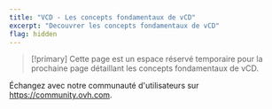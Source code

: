```yaml
---
title: "VCD - Les concepts fondamentaux de vCD"
excerpt: "Decouvrer les concepts fondamentaux de vCD"
flag: hidden
---
```


> [!primary]
> Cette page est un espace réservé temporaire pour la prochaine page détaillant les concepts fondamentaux de vCD.
>

Échangez avec notre communauté d'utilisateurs sur <https://community.ovh.com>.